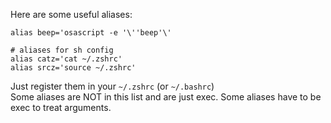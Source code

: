 Here are some useful aliases:

```shell
alias beep='osascript -e '\''beep'\'

# aliases for sh config
alias catz='cat ~/.zshrc'
alias srcz='source ~/.zshrc'
```

Just register them in your `~/.zshrc` (or `~/.bashrc`)
<br>
Some aliases are NOT in this list and are just exec. Some aliases have to be exec to treat arguments.
